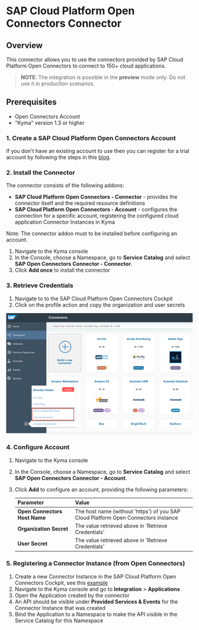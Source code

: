 # SAP Cloud Platform Open Connectors Connector

## Overview

This connector allows you to use the connectors provided by SAP Cloud Platform Open Connectors to connect to 150+ cloud applications.

> **NOTE**: The integration is possible in the **preview** mode only. Do not use it in production scenarios.

## Prerequisites
* Open Connectors Account 
* "Kyma" version 1.3 or higher

### 1. Create a SAP Cloud Platform Open Connectors Account

If you don't have an existing account to use then you can register for a trial account by following the steps in this [blog](https://blogs.sap.com/2018/09/19/part-1-enable-sap-cloud-platform-open-connectors-in-trial/).


### 2. Install the Connector 

The connector consists of the following addons:

* **SAP Cloud Platform Open Connectors - Connector** - provides the connector itself and the required resource definitions
* **SAP Cloud Platform Open Connectors - Account** - configures the connection for a specific account, registering the configured cloud application Connector Instances in Kyma

Note: The connector addon must to be installed before configuring an account.

1. Navigate to the Kyma console
2. In the Console, choose a Namespace, go to **Service Catalog** and select  **SAP Open Connectors Connector - Connector**.
3. Click **Add once** to install the connector

### 3. Retrieve Credentials
1. Navigate to to the SAP Cloud Platform Open Connectors Cockpit
2. Click on the profile action and copy the organization and user secrets

![Open Connectors Settings](assets/openconnectors-settings.png)  

### 4. Configure Account 
1. Navigate to the Kyma console
2. In the Console, choose a Namespace, go to **Service Catalog** and select **SAP Open Connectors Connector - Account**.
3. Click **Add** to configure an account, providing the following parameters: 

    | Parameter    | Value |
    | --- | ---|
    | **Open Connectors Host Name**   | The host name (without 'https') of you SAP Cloud Platform Open Connectors instance |
    | **Organization Secret**| The value retrieved above in 'Retrieve Credentials' |
    | **User Secret**| The value retrieved above in 'Retrieve Credentials' |
     
### 5. Registering a Connector Instance (from Open Connectors)
1. Create a new Connector Instance in the SAP Cloud Platform Open Connectors Cockpit, see this [example](https://blogs.sap.com/2018/09/28/part-8-simplify-connectivity-to-third-party-collaboration-application-slack-from-sap-cloud-platform-open-connectors/)
2. Navigate to the Kyma console and go to **Integration** > **Applications** 
3. Open the Application created by the connector
4. An API should be visible under **Provided Services & Events** for the Connector Instance that was created
5. Bind the Application to a Namespace to make the API visible in the Service Catalog for this Namespace  

